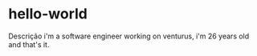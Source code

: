 # hello-world
Descrição
i'm a software engineer working on venturus, i'm 26 years old and that's it.
